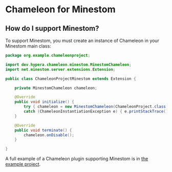 # Chameleon for Minestom

## How do I support Minestom?
To support Minestom, you must create an instance of Chameleon in your Minestom main class:
```java
package org.example.chameleonproject;

import dev.hypera.chameleon.minestom.MinestomChameleon;
import net.minestom.server.extensions.Extension;

public class ChameleonProjectMinestom extends Extension {

    private MinestomChameleon chameleon;

    @Override
    public void initialize() {
        try { chameleon = new MinestomChameleon(ChameleonProject.class, this); chameleon.onEnable(); }
        catch (ChameleonInstantiationException e) { e.printStackTrace(); }
    }

    @Override
    public void terminate() {
        chameleon.onDisable();
    }

}
```
A full example of a Chameleon plugin supporting Minestom is in [the example project](https://github.com/HyperaOfficial/ChameleonProject/tree/master/ChameleonProject-Minestom).